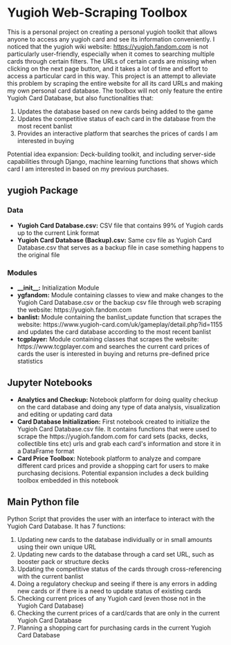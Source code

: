 # Yugioh Web-Scraping Toolbox
This is a personal project on creating a personal yugioh toolkit that allows anyone to access any yugioh card and see
its information conveniently. I noticed that the yugioh wiki website: https://yugioh.fandom.com is not particularly
user-friendly, especially when it comes to searching multiple cards through certain filters. The URLs of certain cards
are missing when clicking on the next page button, and it takes a lot of time and effort to access a particular card in
this way. This project is an attempt to alleviate this problem by scraping the entire website for all its card URLs and
making my own personal card database. The toolbox will not only feature the entire Yugioh Card Database, but also functionalities
that:
1) Updates the database based on new cards being added to the game
2) Updates the competitive status of each card in the database from the most recent banlist
3) Provides an interactive platform that searches the prices of cards I am interested in buying

Potential idea expansion: Deck-building toolkit, and including server-side capabilities through Django, machine learning functions 
that shows which card I am interested in based on my previous purchases.

<h2>yugioh Package</h2>
<h3>Data</h3>
<ul>
    <li><b>Yugioh Card Database.csv:</b> CSV file that contains 99% of Yugioh cards up to the current Link format</li>
    <li><b>Yugioh Card Database (Backup).csv:</b> Same csv file as Yugioh Card Database.csv that serves as a backup
    file in case something happens to the original file</li>
</ul>

<h3>Modules</h3>
<ul>
    <li><b>__init__:</b> Initialization Module</li>
    <li><b>ygfandom:</b> Module containing classes to view and make changes to the Yugioh Card Database.csv or the
    backup csv file through web scraping the website: https://yugioh.fandom.com</li>
    <li><b>banlist:</b> Module containing the banlist_update function that scrapes the website:
    https://www.yugioh-card.com/uk/gameplay/detail.php?id=1155 and updates the card database according to the most
    recent banlist</li>
    <li><b>tcgplayer:</b> Module containing classes that scrapes the website: https://www.tcgplayer.com and searches
    the current card prices of cards the user is interested in buying and returns pre-defined price statistics</li>
</ul>

<h2>Jupyter Notebooks</h2>
<ul>
    <li><b>Analytics and Checkup:</b> Notebook platform for doing quality checkup on the card database and doing any type of
    data analysis, visualization and editing or updating card data</li>
    <li><b>Card Database Initialization:</b> First notebook created to initialize the Yugioh Card Database.csv file. It contains
    functions that were used to scrape the https://yugioh.fandom.com for card sets (packs, decks, collectible tins etc) urls
    and grab each card's information and store it in a DataFrame format</li>
    <li><b>Card Price Toolbox:</b> Notebook platform to analyze and compare different card prices and provide a shopping cart
    for users to make purchasing decisions. Potential expansion includes a deck building toolbox embedded in this notebook</li>
</ul>

<h2>Main Python file</h2>
Python Script that provides the user with an interface to interact with the Yugioh Card Database. It has 7 functions:
<ol>
    <li>Updating new cards to the database individually or in small amounts using their own unique URL</li>
    <li>Updating new cards to the database through a card set URL, such as booster pack or structure decks</li>
    <li>Updating the competitive status of the cards through cross-referencing with the current banlist</li>
    <li>Doing a regulatory checkup and seeing if there is any errors in adding new cards or if
    there is a need to update status of existing cards </li>
    <li>Checking current prices of any Yugioh card (even those not in the Yugioh Card Database)</li>
    <li>Checking the current prices of a card/cards that are only in the current Yugioh Card Database</li>
    <li>Planning a shopping cart for purchasing cards in the current Yugioh Card Database</li>
</ol>
